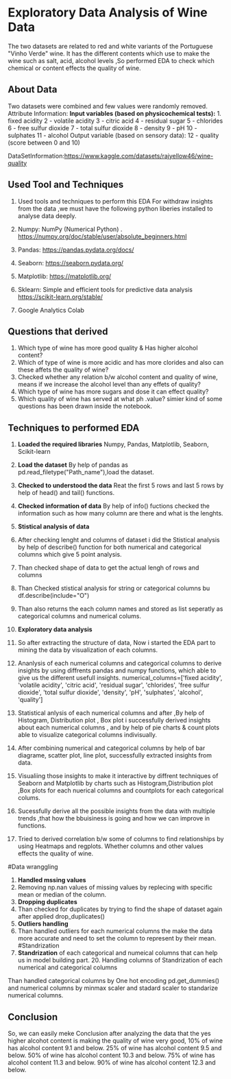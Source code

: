 
# Exploratory Data Analysis of Wine Data

The two datasets are related to red and white variants of the Portuguese "Vinho Verde" wine. It has the different contents which use to make the wine such as salt, acid, alcohol levels ,So performed EDA to check which chemical or content effects the quality of wine.

## About Data
Two datasets were combined and few values were randomly removed.
Attribute Information:
**Input variables (based on physicochemical tests):** 1. fixed acidity 2 - volatile acidity 3 - citric acid 4 - residual sugar 5 - chlorides 6 - free sulfur dioxide 7 - total sulfur dioxide 8 - density 9 - pH 10 - sulphates 11 - alcohol Output variable (based on sensory data): 12 - quality (score between 0 and 10)

DataSetInformation:https://www.kaggle.com/datasets/rajyellow46/wine-quality

## Used Tool and Techniques
1. Used tools and techniques to perform this EDA
For withdraw insights from the data ,we must have the following python liberies installed to analyse data deeply.

2. Numpy: NumPy (Numerical Python) . https://numpy.org/doc/stable/user/absolute_beginners.html

3. Pandas: https://pandas.pydata.org/docs/

4. Seaborn: https://seaborn.pydata.org/

5. Matplotlib: https://matplotlib.org/

6. Sklearn: Simple and efficient tools for predictive data analysis https://scikit-learn.org/stable/

7. Google Analytics Colab
## Questions that derived
1. Which type of wine has more good quality & Has higher alcohol content?
2. Which of type of wine is more acidic and has more clorides and also can these affets the quality of wine?
3. Checked whether any relation b/w alcohol content and quality of wine, means if we increase the alcohol level than any effets of quality?
4. Which type of wine has more sugars and dose it can effect quality?
5. Which quality of wine has served at what ph .value?
simier kind of some questions has been drawn inside the notebook. 
## Techniques to performed EDA
1. **Loaded the required libraries**
Numpy, Pandas, Matplotlib, Seaborn, Scikit-learn

2. **Load the dataset**
By help of pandas as pd.read_filetype("Path_name"),load the dataset.

3. **Checked to understood the data**
Reat the first 5 rows and last 5 rows by help of head() and tail() functions.

4. **Checked information of data**
By help of info() fuctions checked the information such as how many column are there and what is the lenghts.

5. **Stistical analysis of data**
1. After checking lenght and columns of dataset i did the Stistical analysis by help of describe() function for both numerical and categorical columns which give 5 point analysis.

2. Than checked shape of data to get the actual lengh of rows and columns

3. Than Checked stistical analysis for string or categorical columns bu df.describe(include="O")

4. Than also returns the each column names and stored as list seperatly as categorical columns and numerical colums.

6. **Exploratory data analysis**
1. So after extracting the structure of data, Now i started the EDA part to mining the data by visualization of each columns.

2. Ananlysis of each numerical columns and categorical columns to derive insights by using diffrents pandas and numpy functions, which able to give us the different usefull insights.
numerical_columns=['fixed acidity', 'volatile acidity', 'citric acid', 'residual sugar',
       'chlorides', 'free sulfur dioxide', 'total sulfur dioxide', 'density',
       'pH', 'sulphates', 'alcohol', 'quality']

3. Statistical anlysis of each numerical columns and after ,By help of Histogram, Distribution plot , Box plot i successfully derived insights about each numerical columns , and by help of pie charts & count plots able to visualize categorical columns indivisually.

4. After combining numerical and categorical columns by help of bar diagrame, scatter plot, line plot, successfully extracted insights from data.

5. Visualiing those insights to make it interactive by diffrent techniques of Seaborn and Matplotlib by charts such as Histogram,Distribution plot ,Box plots for each nuerical columns and countplots for each categorical colums.

6. Sucessfully derive all the possible insights from the data with multiple trends ,that how the bbuisiness is going and how we can improve in functions.

7. Tried to derived correlation b/w some of columns to find relationships by using Heatmaps and regplots. Whether columns and other values effects the quality of wine.

#Data wranggling 
1. **Handled mssing values**
2. Removing np.nan values of missing values by replecing with specific mean or median of the column.
3. **Dropping duplicates**
4. Than checked for duplicates by trying to find the shape of dataset again after applied drop_duplicates()
4. **Outliers handling** 
5. Than handled outliers for each numerical columns the make the data more accurate and need to set the column to represent by their mean. #Standrization 
6. **Standrization**
 of each categorical and numeical columns that can help us in model building part. 20. Handling columns of Standrization of each numerical and categorical columns

Than handled categorical columns by One hot encoding pd.get_dummies() and numerical columns by minmax scaler and stadard scaler to standarize numerical columns.
## Conclusion
So, we can easily meke Conclusion after analyzing the data that the yes higher alcohot content is making the quality of wine very good, 
10% of wine has alcohol content 9.1 and below.
25% of wine has alcohol content 9.5 and below.
50% of wine has alcohol content 10.3 and below.
75% of wine has alcohol content 11.3 and below.
90% of wine has alcohol content 12.3 and below.